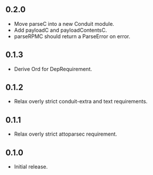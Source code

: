 ## 0.2.0

* Move parseC into a new Conduit module.
* Add payloadC and payloadContentsC.
* parseRPMC should return a ParseError on error.

## 0.1.3

* Derive Ord for DepRequirement.

## 0.1.2

* Relax overly strict conduit-extra and text requirements.

## 0.1.1

* Relax overly strict attoparsec requirement.

## 0.1.0

* Initial release.
